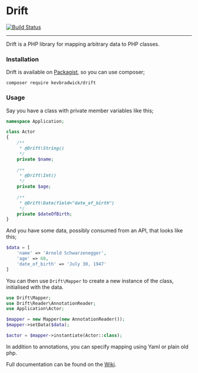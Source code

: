 Drift
=====

[![Build Status](https://travis-ci.org/kevbradwick/drift.svg?branch=master)](https://travis-ci.org/kevbradwick/drift)

---

Drift is a PHP library for mapping arbitrary data to PHP classes.

### Installation

Drift is available on [Packagist](https://packagist.org/packages/kevbradwick/drift), so you can use composer;

    composer require kevbradwick/drift

### Usage

Say you have a class with private member variables like this;

```php
namespace Application;

class Actor
{
    /**
     * @Drift\String()
     */
    private $name;
    
    /**
     * @Drift\Int()
     */
    private $age;
    
    /**
     * @Drift\Date(field="date_of_birth")
     */
    private $dateOfBirth;
}
```
    
And you have some data, possibly consumed from an API, that looks like this;

```php
$data = [
    'name' => 'Arnold Schwarzenegger',
    'age' => 68,
    'date_of_birth' => 'July 30, 1947'
]
```
    
You can then use `Drift\Mapper` to create a new instance of the class,
initialised with the data.

```php
use Drift\Mapper;
use Drift\Reader\AnnotationReader;
use Application\Actor;

$mapper = new Mapper(new AnnotationReader());
$mapper->setData($data);

$actor = $mapper->instantiate(Actor::class);
```

In addition to annotations, you can specify mapping using Yaml or plain old php.

Full documentation can be found on the [Wiki](https://github.com/kevbradwick/drift/wiki).
